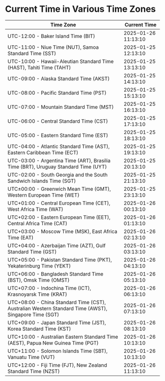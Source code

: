 # Current Time in Various Time Zones

| Time Zone | Current Time |
|-----------|--------------|
| UTC-12:00 - Baker Island Time (BIT) | 2025-01-26 11:13:10 |
| UTC-11:00 - Niue Time (NUT), Samoa Standard Time (SST) | 2025-01-25 12:13:10 |
| UTC-10:00 - Hawaii-Aleutian Standard Time (HAST), Tahiti Time (TAHT) | 2025-01-25 13:13:10 |
| UTC-09:00 - Alaska Standard Time (AKST) | 2025-01-25 14:13:10 |
| UTC-08:00 - Pacific Standard Time (PST) | 2025-01-25 15:13:10 |
| UTC-07:00 - Mountain Standard Time (MST) | 2025-01-25 16:13:10 |
| UTC-06:00 - Central Standard Time (CST) | 2025-01-25 17:13:10 |
| UTC-05:00 - Eastern Standard Time (EST) | 2025-01-25 18:13:10 |
| UTC-04:00 - Atlantic Standard Time (AST), Eastern Caribbean Time (ECT) | 2025-01-25 19:13:10 |
| UTC-03:00 - Argentina Time (ART), Brasília Time (BRT), Uruguay Standard Time (UYT) | 2025-01-25 20:13:10 |
| UTC-02:00 - South Georgia and the South Sandwich Islands Time (SGT) | 2025-01-25 21:13:10 |
| UTC±00:00 - Greenwich Mean Time (GMT), Western European Time (WET) | 2025-01-25 23:13:10 |
| UTC+01:00 - Central European Time (CET), West Africa Time (WAT) | 2025-01-26 00:13:10 |
| UTC+02:00 - Eastern European Time (EET), Central Africa Time (CAT) | 2025-01-26 01:13:10 |
| UTC+03:00 - Moscow Time (MSK), East Africa Time (EAT) | 2025-01-26 02:13:10 |
| UTC+04:00 - Azerbaijan Time (AZT), Gulf Standard Time (GST) | 2025-01-26 03:13:10 |
| UTC+05:00 - Pakistan Standard Time (PKT), Yekaterinburg Time (YEKT) | 2025-01-26 04:13:10 |
| UTC+06:00 - Bangladesh Standard Time (BST), Omsk Time (OMST) | 2025-01-26 05:13:10 |
| UTC+07:00 - Indochina Time (ICT), Krasnoyarsk Time (KRAT) | 2025-01-26 06:13:10 |
| UTC+08:00 - China Standard Time (CST), Australian Western Standard Time (AWST), Singapore Time (SGT) | 2025-01-26 07:13:10 |
| UTC+09:00 - Japan Standard Time (JST), Korea Standard Time (KST) | 2025-01-26 08:13:10 |
| UTC+10:00 - Australian Eastern Standard Time (AEST), Papua New Guinea Time (PGT) | 2025-01-26 10:13:10 |
| UTC+11:00 - Solomon Islands Time (SBT), Vanuatu Time (VUT) | 2025-01-26 10:13:10 |
| UTC+12:00 - Fiji Time (FJT), New Zealand Standard Time (NZST) | 2025-01-26 11:13:10 |
